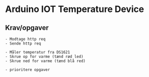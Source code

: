 # Arduino IOT Temperature Device

## Krav/opgaver

    - Modtage http req
    - Sende http req

    - Måler temperatur fra DS1621
    - Skrue op for varme (tænd rød led)
    - Skrue ned for varme (tænd blå red)

    - prioritere opgaver